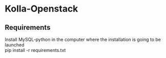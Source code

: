 # Kolla-Openstack

## Requirements
Install MySQL-python in the computer where the installation is going to be launched
<br>
pip install -r requirements.txt
